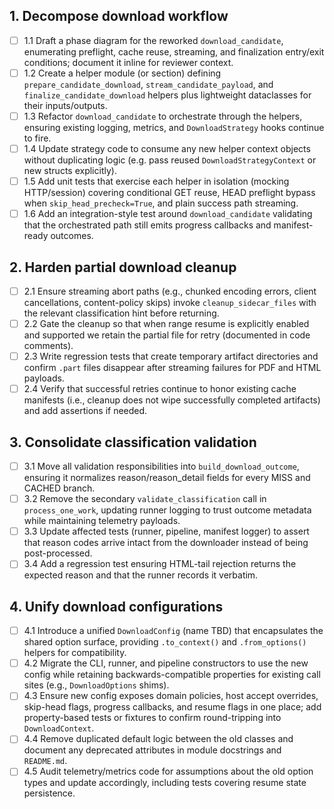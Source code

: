 ## 1. Decompose download workflow
- [ ] 1.1 Draft a phase diagram for the reworked `download_candidate`, enumerating preflight, cache reuse, streaming, and finalization entry/exit conditions; document it inline for reviewer context.
- [ ] 1.2 Create a helper module (or section) defining `prepare_candidate_download`, `stream_candidate_payload`, and `finalize_candidate_download` helpers plus lightweight dataclasses for their inputs/outputs.
- [ ] 1.3 Refactor `download_candidate` to orchestrate through the helpers, ensuring existing logging, metrics, and `DownloadStrategy` hooks continue to fire.
- [ ] 1.4 Update strategy code to consume any new helper context objects without duplicating logic (e.g. pass reused `DownloadStrategyContext` or new structs explicitly).
- [ ] 1.5 Add unit tests that exercise each helper in isolation (mocking HTTP/session) covering conditional GET reuse, HEAD preflight bypass when `skip_head_precheck=True`, and plain success path streaming.
- [ ] 1.6 Add an integration-style test around `download_candidate` validating that the orchestrated path still emits progress callbacks and manifest-ready outcomes.

## 2. Harden partial download cleanup
- [ ] 2.1 Ensure streaming abort paths (e.g., chunked encoding errors, client cancellations, content-policy skips) invoke `cleanup_sidecar_files` with the relevant classification hint before returning.
- [ ] 2.2 Gate the cleanup so that when range resume is explicitly enabled and supported we retain the partial file for retry (documented in code comments).
- [ ] 2.3 Write regression tests that create temporary artifact directories and confirm `.part` files disappear after streaming failures for PDF and HTML payloads.
- [ ] 2.4 Verify that successful retries continue to honor existing cache manifests (i.e., cleanup does not wipe successfully completed artifacts) and add assertions if needed.

## 3. Consolidate classification validation
- [ ] 3.1 Move all validation responsibilities into `build_download_outcome`, ensuring it normalizes reason/reason_detail fields for every MISS and CACHED branch.
- [ ] 3.2 Remove the secondary `validate_classification` call in `process_one_work`, updating runner logging to trust outcome metadata while maintaining telemetry payloads.
- [ ] 3.3 Update affected tests (runner, pipeline, manifest logger) to assert that reason codes arrive intact from the downloader instead of being post-processed.
- [ ] 3.4 Add a regression test ensuring HTML-tail rejection returns the expected reason and that the runner records it verbatim.

## 4. Unify download configurations
- [ ] 4.1 Introduce a unified `DownloadConfig` (name TBD) that encapsulates the shared option surface, providing `.to_context()` and `.from_options()` helpers for compatibility.
- [ ] 4.2 Migrate the CLI, runner, and pipeline constructors to use the new config while retaining backwards-compatible properties for existing call sites (e.g., `DownloadOptions` shims).
- [ ] 4.3 Ensure new config exposes domain policies, host accept overrides, skip-head flags, progress callbacks, and resume flags in one place; add property-based tests or fixtures to confirm round-tripping into `DownloadContext`.
- [ ] 4.4 Remove duplicated default logic between the old classes and document any deprecated attributes in module docstrings and `README.md`.
- [ ] 4.5 Audit telemetry/metrics code for assumptions about the old option types and update accordingly, including tests covering resume state persistence.
